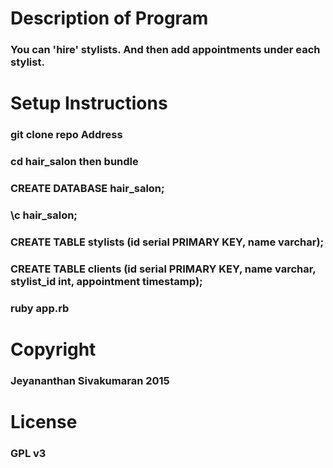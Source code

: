 # Description of Program

### You can 'hire' stylists.  And then add appointments under each stylist.

# Setup Instructions

### git clone repo Address
### cd hair_salon  then bundle
### CREATE DATABASE hair_salon;
### \c hair_salon;
### CREATE TABLE stylists (id serial PRIMARY KEY, name varchar);
### CREATE TABLE clients (id serial PRIMARY KEY, name varchar, stylist_id int, appointment timestamp);
### ruby app.rb

# Copyright
### Jeyananthan Sivakumaran 2015

# License
### GPL v3
